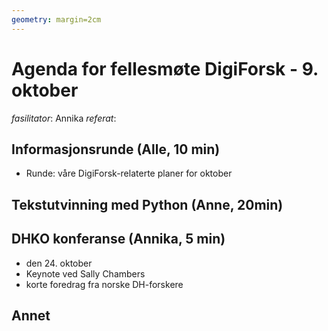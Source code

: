 ```yaml
---
geometry: margin=2cm
---
```


# Agenda for fellesmøte DigiForsk - 9. oktober

*fasilitator*: Annika 
*referat*: 

## Informasjonsrunde (Alle, 10 min)

- Runde: våre DigiForsk-relaterte planer for oktober

## Tekstutvinning med Python (Anne, 20min)

## DHKO konferanse (Annika, 5 min)

- den 24. oktober
- Keynote ved Sally Chambers
- korte foredrag fra norske DH-forskere

## Annet


